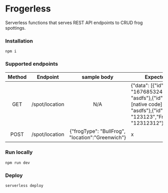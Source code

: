 # Frogerless

Serverless functions that serves REST API endpoints to CRUD frog spottings.

### Installation

    npm i

### Supported endpoints

| Method |    Endpoint    |                   sample body                    | Expected Response                                                                                                                                              |
| :----: | :------------: | :----------------------------------------------: | -------------------------------------------------------------------------------------------------------------------------------------------------------------- |
|  GET   | /spot/location |                       N/A                        | {"data": [{"id": "1676853247209","FrogType": "asdfs"},{"id": "function now() { [native code] }","FrogType": "asdfs"},{"id": "123123","FrogType": "12312312"}]} |
|  POST  | /spot/location | {"frogType": "BullFrog", "location":"Greenwich"} | x                                                                                                                                                              |

### Run locally

    npm run dev

### Deploy

    serverless deploy
